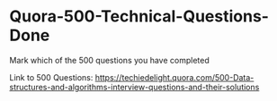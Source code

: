 # Quora-500-Technical-Questions-Done
Mark which of the 500 questions you have completed

Link to 500 Questions: https://techiedelight.quora.com/500-Data-structures-and-algorithms-interview-questions-and-their-solutions
